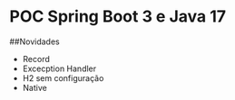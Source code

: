 # POC Spring Boot 3 e Java 17

##Novidades
- Record
- Excecption Handler
- H2 sem configuração
- Native




